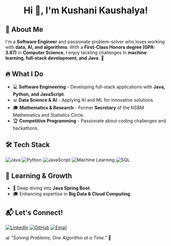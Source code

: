 <h1 align="center"> Hi 👋, I'm Kushani Kaushalya! </h1>

## 🚀 About Me
I'm a **Software Engineer** and passionate problem-solver who loves working with **data, AI, and algorithms**. With a **First-Class Honors degree (GPA: 3.87)** in **Computer Science**, I enjoy tackling challenges in **machine learning, full-stack development, and Java**. 🚀

## 🔥 What I Do
- 💻 **Software Engineering** - Developing full-stack applications with **Java, Python, and JavaScript**.
- 📊 **Data Science & AI** - Applying AI and ML for innovative solutions.
- 🎓 **Mathematics & Research** - Former **Secretary** of the NSBM Mathematics and Statistics Circle.
- 🏆 **Competitive Programming** - Passionate about coding challenges and hackathons.

## 🛠 Tech Stack
![Java](https://img.shields.io/badge/Java-ED8B00?style=for-the-badge&logo=java&logoColor=white)
![Python](https://img.shields.io/badge/Python-3776AB?style=for-the-badge&logo=python&logoColor=white)
![JavaScript](https://img.shields.io/badge/JavaScript-F7DF1E?style=for-the-badge&logo=javascript&logoColor=black)
![Machine Learning](https://img.shields.io/badge/Machine%20Learning-%23FF6F00.svg?style=for-the-badge&logo=TensorFlow&logoColor=white)
![SQL](https://img.shields.io/badge/SQL-4479A1?style=for-the-badge&logo=postgresql&logoColor=white)

## 🌱 Learning & Growth
- 📖 Deep diving into **Java Spring Boot**.
- 🎓 Enhancing expertise in **Big Data & Cloud Computing**.

## 📬 Let's Connect!
[![LinkedIn](https://img.shields.io/badge/LinkedIn-blue?style=for-the-badge&logo=linkedin)](https://www.linkedin.com/in/kushani-kaushalya-837bb9194/)
[![GitHub](https://img.shields.io/badge/GitHub-black?style=for-the-badge&logo=github)](https://github.com/KushaniKaushalya)
[![Email](https://img.shields.io/badge/Email-grey?style=for-the-badge&logo=gmail)](mailto:kushanikaushalya456@gmail.com)

📊 *"Solving Problems, One Algorithm at a Time."* 🚀
